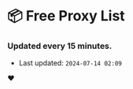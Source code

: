 # :package: Free Proxy List
### Updated every 15 minutes.

- Last updated: `2024-07-14 02:09`

:heart:
